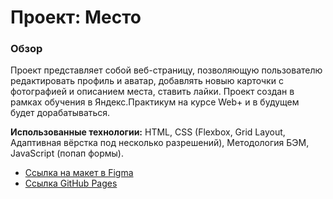 # Проект: Место

### Обзор

Проект представляет собой веб-страницу, позволяющую пользователю редактировать профиль и аватар, добавлять новыю карточки с фотографией и описанием места, ставить лайки.
Проект создан в рамках обучения в Яндекс.Практикум на курсе Web+ и в будущем будет дорабатываться.

**Использованные технологии:**
HTML, CSS (Flexbox, Grid Layout, Адаптивная вёрстка под несколько разрешений), Методология БЭМ, JavaScript (попап формы).

- [Ссылка на макет в Figma](https://www.figma.com/file/2cn9N9jSkmxD84oJik7xL7/JavaScript.-Sprint-4?node-id=0%3A1)
- [Ссылка GitHub Pages](https://aleksandrklobukov.github.io/mesto-project/)
